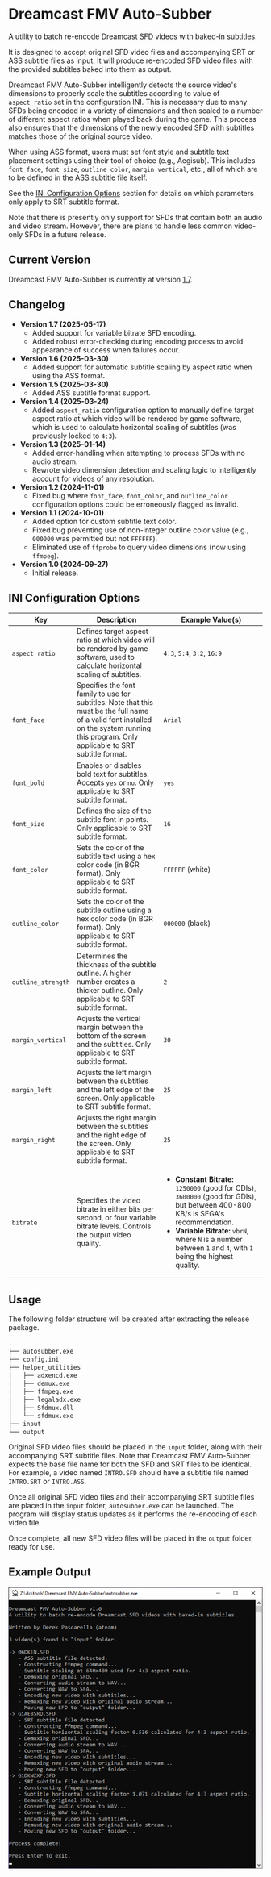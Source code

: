# Dreamcast FMV Auto-Subber
A utility to batch re-encode Dreamcast SFD videos with baked-in subtitles.

It is designed to accept original SFD video files and accompanying SRT or ASS subtitle files as input. It will produce re-encoded SFD video files with the provided subtitles baked into them as output.

Dreamcast FMV Auto-Subber intelligently detects the source video's dimensions to properly scale the subtitles according to value of `aspect_ratio` set in the configuration INI. This is necessary due to many SFDs being encoded in a variety of dimensions and then scaled to a number of different aspect ratios when played back during the game. This process also ensures that the dimensions of the newly encoded SFD with subtitles matches those of the original source video.

When using ASS format, users must set font style and subtitle text placement settings using their tool of choice (e.g., Aegisub). This includes `font_face`, `font_size`, `outline_color`, `margin_vertical`, etc., all of which are to be defined in the ASS subtitle file itself.

See the [INI Configuration Options](#ini-configuration-options) section for details on which parameters only apply to SRT subtitle format.

Note that there is presently only support for SFDs that contain both an audio and video stream. However, there are plans to handle less common video-only SFDs in a future release.

## Current Version
Dreamcast FMV Auto-Subber is currently at version [1.7](https://github.com/DerekPascarella/Dreamcast-FMV-Auto-Subber/releases/download/1.7/Dreamcast.FMV.Auto-Subber.v1.7.zip).

## Changelog
- **Version 1.7 (2025-05-17)**
    - Added support for variable bitrate SFD encoding.
    - Added robust error-checking during encoding process to avoid appearance of success when failures occur.
- **Version 1.6 (2025-03-30)**
    - Added support for automatic subtitle scaling by aspect ratio when using the ASS format.
- **Version 1.5 (2025-03-30)**
    - Added ASS subtitle format support.
- **Version 1.4 (2025-03-24)**
    - Added `aspect_ratio` configuration option to manually define target aspect ratio at which video will be rendered by game software, which is used to calculate horizontal scaling of subtitles (was previously locked to `4:3`).
- **Version 1.3 (2025-01-14)**
    - Added error-handling when attempting to process SFDs with no audio stream.
    - Rewrote video dimension detection and scaling logic to intelligently account for videos of any resolution.
- **Version 1.2 (2024-11-01)**
    - Fixed bug where `font_face`, `font_color`, and `outline_color` configuration options could be erroneously flagged as invalid.
- **Version 1.1 (2024-10-01)**
    - Added option for custom subtitle text color.
    - Fixed bug preventing use of non-integer outline color value (e.g., `000000` was permitted but not `FFFFFF`).
    - Eliminated use of `ffprobe` to query video dimensions (now using `ffmpeg`).
- **Version 1.0 (2024-09-27)**
    - Initial release.

## INI Configuration Options
| Key              | Description                                                                             | Example Value(s)        |
|------------------|-----------------------------------------------------------------------------------------|----------------------|
| `aspect_ratio`   | Defines target aspect ratio at which video will be rendered by game software, used to calculate horizontal scaling of subtitles.| `4:3`, `5:4`, `3:2`, `16:9` |
| `font_face`      | Specifies the font family to use for subtitles. Note that this must be the full name of a valid font installed on the system running this program. Only applicable to SRT subtitle format.                                          | `Arial`              |
| `font_bold`      | Enables or disables bold text for subtitles. Accepts `yes` or `no`. Only applicable to SRT subtitle format.                     | `yes`                |
| `font_size`      | Defines the size of the subtitle font in points. Only applicable to SRT subtitle format.                                        | `16`                 |
| `font_color`  | Sets the color of the subtitle text using a hex color code (in BGR format). Only applicable to SRT subtitle format.          | `FFFFFF` (white)     |
| `outline_color`  | Sets the color of the subtitle outline using a hex color code (in BGR format). Only applicable to SRT subtitle format.          | `000000` (black)     |
| `outline_strength`| Determines the thickness of the subtitle outline. A higher number creates a thicker outline. Only applicable to SRT subtitle format.| `2`                  |
| `margin_vertical`| Adjusts the vertical margin between the bottom of the screen and the subtitles. Only applicable to SRT subtitle format.         | `30`                 |
| `margin_left`    | Adjusts the left margin between the subtitles and the left edge of the screen. Only applicable to SRT subtitle format.          | `25`                 |
| `margin_right`   | Adjusts the right margin between the subtitles and the right edge of the screen. Only applicable to SRT subtitle format.        | `25`                 |
| `bitrate`        | Specifies the video bitrate in either bits per second, or four variable bitrate levels. Controls the output video quality.       | <ul><li><strong>Constant Bitrate:</strong> <code>1250000</code> (good for CDIs), <code>3600000</code> (good for GDIs), but between 400-800 KB/s is SEGA's recommendation.</li><li><strong>Variable Bitrate:</strong> <code>vbrN</code>, where <code>N</code> is a number between <code>1</code> and <code>4</code>, with <code>1</code> being the highest quality.</li></ul>|

## Usage
The following folder structure will be created after extracting the release package.
```
.
├── autosubber.exe
├── config.ini
├── helper_utilities
│   ├── adxencd.exe
│   ├── demux.exe
│   ├── ffmpeg.exe
│   ├── legaladx.exe
│   ├── Sfdmux.dll
│   └── sfdmux.exe
├── input
└── output
```
Original SFD video files should be placed in the `input` folder, along with their accompanying SRT subtitle files. Note that Dreamcast FMV Auto-Subber expects the base file name for both the SFD and SRT files to be identical. For example, a video named `INTRO.SFD` should have a subtitle file named `INTRO.SRT` or `INTRO.ASS`.

Once all original SFD video files and their accompanying SRT subtitle files are placed in the `input` folder, `autosubber.exe` can be launched. The program will display status updates as it performs the re-encoding of each video file.

Once complete, all new SFD video files will be placed in the `output` folder, ready for use.

## Example Output
![Example Output](https://raw.githubusercontent.com/DerekPascarella/Dreamcast-FMV-Auto-Subber/refs/heads/main/example_output.png)
